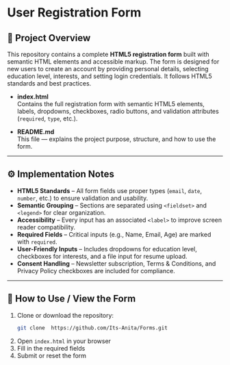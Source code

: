# User Registration Form

## 📌 Project Overview
This repository contains a complete **HTML5 registration form** built with semantic HTML elements and accessible markup. The form is designed for new users to create an account by providing personal details, selecting education level, interests, and setting login credentials. It follows HTML5 standards and best practices.

- **index.html**  
  Contains the full registration form with semantic HTML5 elements, labels, dropdowns, checkboxes, radio buttons, and validation attributes (`required`, `type`, etc.).

- **README.md**  
  This file — explains the project purpose, structure, and how to use the form.
---

## ⚙️ Implementation Notes
- **HTML5 Standards** – All form fields use proper types (`email`, `date`, `number`, etc.) to ensure validation and usability.  
- **Semantic Grouping** – Sections are separated using `<fieldset>` and `<legend>` for clear organization.  
- **Accessibility** – Every input has an associated `<label>` to improve screen reader compatibility.  
- **Required Fields** – Critical inputs (e.g., Name, Email, Age) are marked with `required`.  
- **User-Friendly Inputs** – Includes dropdowns for education level, checkboxes for interests, and a file input for resume upload.  
- **Consent Handling** – Newsletter subscription, Terms & Conditions, and Privacy Policy checkboxes are included for compliance.  

---

## 🚀 How to Use / View the Form
1. Clone or download the repository:
   ```bash
   git clone  https://github.com/Its-Anita/Forms.git
2. Open `index.html` in your browser  
3. Fill in the required fields  
4. Submit or reset the form 

